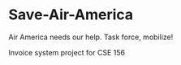 # Save-Air-America
Air America needs our help. Task force, mobilize!

Invoice system project for CSE 156

